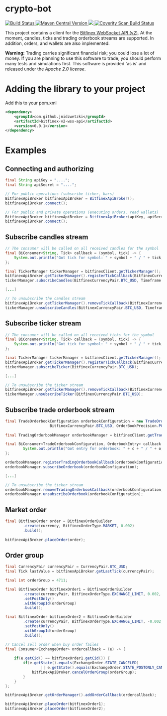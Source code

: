 # crypto-bot

<a href="https://travis-ci.org/jnidzwetzki/bitfinex-v2-wss-api-java">
  <img alt="Build Status" src="https://travis-ci.org/jnidzwetzki/bitfinex-v2-wss-api-java.svg?branch=master">
</a>
<a href="https://repo1.maven.org/maven2/com/github/jnidzwetzki/"><img alt="Maven Central Version" src="https://maven-badges.herokuapp.com/maven-central/com.github.jnidzwetzki/bitfinex-v2-wss-api/badge.svg" />
  </a><a href="https://codecov.io/gh/jnidzwetzki/bitfinex-v2-wss-api-java">
  <img src="https://codecov.io/gh/jnidzwetzki/bitfinex-v2-wss-api-java/branch/master/graph/badge.svg" />
</a><a href="https://scan.coverity.com/projects/jnidzwetzki-bitfinex-v2-wss-api-java">
  <img alt="Coverity Scan Build Status"
       src="https://scan.coverity.com/projects/14740/badge.svg"/>
</a>

This project contains a client for the [Bitfinex WebSocket API (v2)](https://docs.bitfinex.com/v2/reference). At the moment, candles, ticks and trading orderbook streams are supported. In addition, orders, and wallets are also implemented.

**Warning:** Trading carries significant financial risk; you could lose a lot of money. If you are planning to use this software to trade, you should perform many tests and simulations first. This software is provided 'as is' and released under the _Apache 2.0 license_. 

# Adding the library to your project

Add this to your pom.xml 

```xml
<dependency>
	<groupId>com.github.jnidzwetzki</groupId>
	<artifactId>bitfinex-v2-wss-api</artifactId>
	<version>0.0.1</version>
</dependency>
```

# Examples

## Connecting and authorizing

```java 
final String apiKey = "....";
final String apiSecret = "....";

// For public operations (subscribe ticker, bars)
BitfinexApiBroker bitfinexApiBroker = BitfinexApiBroker();
bitfinexApiBroker.connect();

// For public and private operations (executing orders, read wallets)
BitfinexApiBroker bitfinexApiBroker = BitfinexApiBroker(apiKey, apiSecret);
bitfinexApiBroker.connect();
```

## Subscribe candles stream
```java
// The consumer will be called on all received candles for the symbol
final BiConsumer<String, Tick> callback = (symbol, tick) -> {
	System.out.println("Got tick for symbol: " + symbol + " / " + tick;
};

final TickerManager tickerManager = bitfinexClient.getTickerManager();
bitfinexApiBroker.getTickerManager().registerTickCallback(BitfinexCurrencyPair.BTC_USD, callback);
tickerManager.subscribeCandles(BitfinexCurrencyPair.BTC_USD, Timeframe.MINUTES_1);

[...]

// To unsubscribe the candles stream
bitfinexApiBroker.getTickerManager().removeTickCallback(BitfinexCurrencyPair.BTC_USD, callback);
tickerManager.unsubscribeCandles(BitfinexCurrencyPair.BTC_USD, Timeframe.MINUTES_1);
```

## Subscribe ticker stream
```java
// The consumer will be called on all received ticks for the symbol
final BiConsumer<String, Tick> callback = (symbol, tick) -> {
	System.out.println("Got tick for symbol: " + symbol + " / " + tick;
};

final TickerManager tickerManager = bitfinexClient.getTickerManager();
bitfinexApiBroker.getTickerManager().registerTickCallback(BitfinexCurrencyPair.BTC_USD, callback);
tickerManager.subscribeTicker(BitfinexCurrencyPair.BTC_USD);

[...]

// To unsubscribe the ticker stream
bitfinexApiBroker.getTickerManager().removeTickCallback(BitfinexCurrencyPair.BTC_USD, callback);
tickerManager.unsubscribeTicker(BitfinexCurrencyPair.BTC_USD);
```

## Subscribe trade orderbook stream
```java
final TradeOrderbookConfiguration orderbookConfiguration = new TradeOrderbookConfiguration(
					BitfinexCurrencyPair.BTC_USD, OrderBookPrecision.P0, OrderBookFrequency.F0, 25);
			
final TradingOrderbookManager orderbookManager = bitfinexClient.getTradingOrderbookManager();

final BiConsumer<TradeOrderbookConfiguration, OrderbookEntry> callback = (c, o) -> {
		System.out.println("Got entry for orderbook: " + c + " / " + o;
};

orderbookManager.registerTradingOrderbookCallback(orderbookConfiguration, callback);
orderbookManager.subscribeOrderbook(orderbookConfiguration);

[...]

// To unsubscribe the ticker stream
orderbookManager.removeTradingOrderbookCallback(orderbookConfiguration, callback);
orderbookManager.unsubscribeOrderbook(orderbookConfiguration);

```

## Market order

```java
final BitfinexOrder order = BitfinexOrderBuilder
		.create(currency, BitfinexOrderType.MARKET, 0.002)
		.build();
		
bitfinexApiBroker.placeOrder(order);
```

## Order group

```java
final CurrencyPair currencyPair = CurrencyPair.BTC_USD;
final Tick lastValue = bitfinexApiBroker.getLastTick(currencyPair);

final int orderGroup = 4711;

final BitfinexOrder bitfinexOrder1 = BitfinexOrderBuilder
		.create(currencyPair, BitfinexOrderType.EXCHANGE_LIMIT, 0.002, lastValue.getClosePrice().toDouble() / 100.0 * 100.1)
		.setPostOnly()
		.withGroupId(orderGroup)
		.build();

final BitfinexOrder bitfinexOrder2 = BitfinexOrderBuilder
		.create(currencyPair, BitfinexOrderType.EXCHANGE_LIMIT, -0.002, lastValue.getClosePrice().toDouble() / 100.0 * 101)
		.setPostOnly()
		.withGroupId(orderGroup)
		.build();

// Cancel sell order when buy order failes
final Consumer<ExchangeOrder> ordercallback = (e) -> {
		
	if(e.getCid() == bitfinexOrder1.getCid()) {
		if(e.getState().equals(ExchangeOrder.STATE_CANCELED) 
				|| e.getState().equals(ExchangeOrder.STATE_POSTONLY_CANCELED)) {
			bitfinexApiBroker.cancelOrderGroup(orderGroup);
		}
	}
};

bitfinexApiBroker.getOrderManager().addOrderCallback(ordercallback);

bitfinexApiBroker.placeOrder(bitfinexOrder1);
bitfinexApiBroker.placeOrder(bitfinexOrder2);
```
